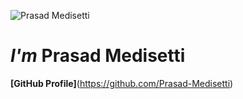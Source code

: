 ![Prasad Medisetti](https://avatars3.githubusercontent.com/u/53884322?s=460&u=1a55dc2a73c9ba67d59c0b70af2f3892795d73b6&v=4)

# **_I'm_ Prasad Medisetti**

**[GitHub Profile]**(https://github.com/Prasad-Medisetti)
